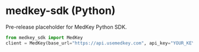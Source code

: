 # medkey-sdk (Python)

Pre-release placeholder for MedKey Python SDK.

```python
from medkey_sdk import MedKey
client = MedKey(base_url="https://api.usemedkey.com", api_key="YOUR_KEY")

